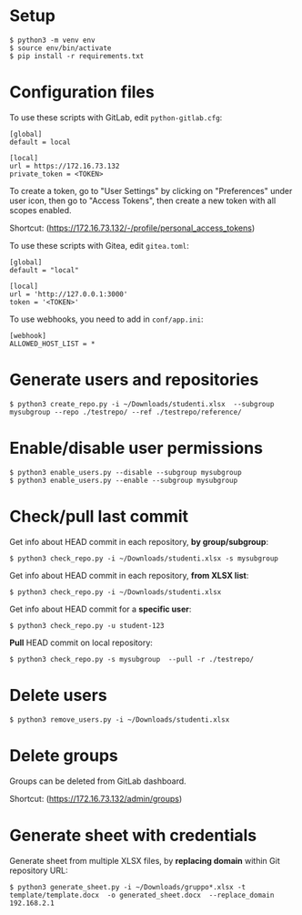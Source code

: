 # Setup

```
$ python3 -m venv env
$ source env/bin/activate
$ pip install -r requirements.txt
```

# Configuration files

To use these scripts with GitLab, edit `python-gitlab.cfg`:
```
[global]
default = local

[local]
url = https://172.16.73.132
private_token = <TOKEN>
```

To create a token, go to "User Settings" by clicking on "Preferences" under user icon, then go to "Access Tokens", then create a new token with all scopes enabled.

Shortcut: (https://172.16.73.132/-/profile/personal_access_tokens)

To use these scripts with Gitea, edit `gitea.toml`:
```
[global]
default = "local"

[local]
url = 'http://127.0.0.1:3000'
token = '<TOKEN>'
```

To use webhooks, you need to add in `conf/app.ini`:
```
[webhook]
ALLOWED_HOST_LIST = *
```

# Generate users and repositories

```
$ python3 create_repo.py -i ~/Downloads/studenti.xlsx  --subgroup mysubgroup --repo ./testrepo/ --ref ./testrepo/reference/
```


# Enable/disable user permissions

```
$ python3 enable_users.py --disable --subgroup mysubgroup
$ python3 enable_users.py --enable --subgroup mysubgroup
```


# Check/pull last commit

Get info about HEAD commit in each repository, **by group/subgroup**:
```
$ python3 check_repo.py -i ~/Downloads/studenti.xlsx -s mysubgroup
```

Get info about HEAD commit in each repository, **from XLSX list**:
```
$ python3 check_repo.py -i ~/Downloads/studenti.xlsx
```

Get info about HEAD commit for a **specific user**:
```
$ python3 check_repo.py -u student-123
```

**Pull** HEAD commit on local repository:
```
$ python3 check_repo.py -s mysubgroup  --pull -r ./testrepo/
```


# Delete users

```
$ python3 remove_users.py -i ~/Downloads/studenti.xlsx
```


# Delete groups

Groups can be deleted from GitLab dashboard.

Shortcut: (https://172.16.73.132/admin/groups)


# Generate sheet with credentials

Generate sheet from multiple XLSX files, by **replacing domain** within Git repository URL:
```
$ python3 generate_sheet.py -i ~/Downloads/gruppo*.xlsx -t template/template.docx  -o generated_sheet.docx  --replace_domain 192.168.2.1
```
